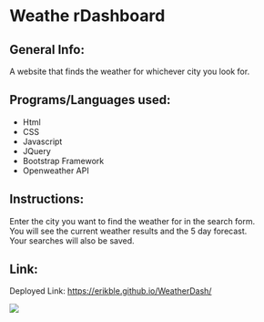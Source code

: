 # Weathe rDashboard

## General Info:
A website that finds the weather for whichever city you look for.

## Programs/Languages used:
* Html
* CSS
* Javascript
* JQuery
* Bootstrap Framework
* Openweather API

## Instructions:
Enter the city you want to find the weather for in the search form.
<br>
You will see the current weather results and the 5 day forecast.
<br>
Your searches will also be saved.

## Link:
Deployed Link: https://erikble.github.io/WeatherDash/


<img src="https://imgur.com/WuIfcNy.jpg">

